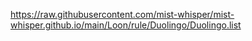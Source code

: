 https://raw.githubusercontent.com/mist-whisper/mist-whisper.github.io/main/Loon/rule/Duolingo/Duolingo.list
